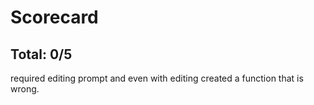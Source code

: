 # Scorecard

## Total: 0/5
required editing prompt and even with editing created a function that is wrong.